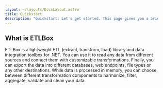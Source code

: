 ```yaml
---
layout: ~/layouts/DocsLayout.astro
title: Quickstart
description: "Quickstart: Let's get started. This page gives you a brief overview of the basic concepts and usage."
---
```


## What is ETLBox

ETLBox is a lightweight ETL (extract, transform, load) library and data integration toolbox for .NET. You can use it to read any data from different sources and connect them with customizable transformations. Finally, you can export the data into different databases, web endpoints, file types or any other destinations. While data is processed in memory, you can choose between different transformation components to harmonize, filter, aggregate, validate and clean your data.
